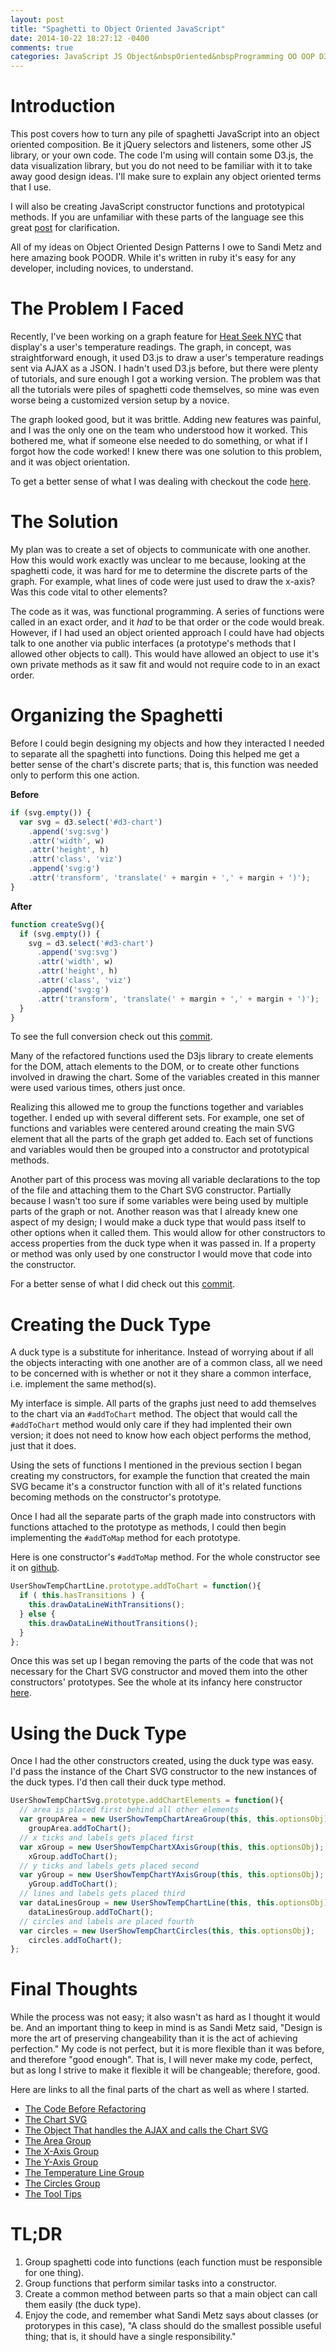 ```yaml
---
layout: post
title: "Spaghetti to Object Oriented JavaScript"
date: 2014-10-22 18:27:12 -0400
comments: true
categories: JavaScript JS Object&nbspOriented&nbspProgramming OO OOP D3.js JavaScript&nbspLibraries Refactoring
---
```

# Introduction
This post covers how to turn any pile of spaghetti JavaScript into an object oriented composition.  Be it jQuery selectors and listeners, some other JS library, or your own code.  The code I'm using will contain some D3.js, the data visualization library, but you do not need to be familiar with it to take away good design ideas.  I'll make sure to explain any object oriented terms that I use.

I will also be creating JavaScript constructor functions and prototypical methods. If you are unfamiliar with these parts of the language see this great [post](http://pivotallabs.com/javascript-constructors-prototypes-and-the-new-keyword/) for clarification.

All of my ideas on Object Oriented Design Patterns I owe to Sandi Metz and here amazing book POODR.  While it's written in ruby it's easy for any developer, including novices, to understand.

# The Problem I Faced
Recently, I've been working on a graph feature for [Heat Seek NYC](http://heatseeknyc.com/) that display's a user's temperature readings. The graph, in concept, was straightforward enough, it used D3.js to draw a user's temperature readings sent via AJAX as a JSON. I hadn't used D3.js before, but there were plenty of tutorials, and sure enough I got a working version.  The problem was that all the tutorials were piles of spaghetti code themselves, so mine was even worse being a customized version setup by a novice.

The graph looked good, but it was brittle.  Adding new features was painful, and I was the only one on the team who understood how it worked.  This bothered me, what if someone else needed to do something, or what if I forgot how the code worked!  I knew there was one solution to this problem, and it was object orientation.

To get a better sense of what I was dealing with checkout the code [here](https://github.com/heatseeknyc/heatseeknyc/blob/9bb153b89afde75556f3178c62e7c364fdaa676b/app/assets/javascripts/d3-chart.js).

# The Solution
My plan was to create a set of objects to communicate with one another.  How this would work exactly was unclear to me because, looking at the spaghetti code, it was hard for me to determine the discrete parts of the graph. For example, what lines of code were just used to draw the x-axis? Was this code vital to other elements?

The code as it was, was functional programming. A series of functions were called in an exact order, and it _had_ to be that order or the code would break.  However, if I had used an object oriented approach I could have had objects talk to one another via public interfaces (a prototype's methods that I allowed other objects to call).  This would have allowed an object to use it's own private methods as it saw fit and would not require code to in an exact order.

# Organizing the Spaghetti
Before I could begin designing my objects and how they interacted I needed to separate all the spaghetti into functions. Doing this helped me get a better sense of the chart's discrete parts; that is, this function was needed only to perform this one action.

__Before__
```javascript
if (svg.empty()) {
  var svg = d3.select('#d3-chart')
    .append('svg:svg')
    .attr('width', w)
    .attr('height', h)
    .attr('class', 'viz')
    .append('svg:g')
    .attr('transform', 'translate(' + margin + ',' + margin + ')');
}
```
__After__
```javascript
function createSvg(){
  if (svg.empty()) {
    svg = d3.select('#d3-chart')
      .append('svg:svg')
      .attr('width', w)
      .attr('height', h)
      .attr('class', 'viz')
      .append('svg:g')
      .attr('transform', 'translate(' + margin + ',' + margin + ')');
  }
}
```

To see the full conversion check out this [commit](https://github.com/heatseeknyc/heatseeknyc/commit/40ae8168b8b80aad350e0d73b56f618fcd819d8d?diff=split).

Many of the refactored functions used the D3js library to create elements for the DOM, attach elements to the DOM, or to create other functions involved in drawing the chart.  Some of the variables created in this manner were used various times, others just once.

Realizing this allowed me to group the functions together and variables together. I ended up with several different sets. For example, one set of functions and variables were centered around creating the main SVG element that all the parts of the graph get added to.  Each set of functions and variables would then be grouped into a constructor and prototypical methods.

Another part of this process was moving all variable declarations to the top of the file and attaching them to the Chart SVG constructor.  Partially because I wasn't too sure if some variables were being used by multiple parts of the graph or not.  Another reason was that I already knew one aspect of my design; I would make a duck type that would pass itself to other options when it called them.  This would allow for other constructors to access properties from the duck type when it was passed in.  If a property or method was only used by one constructor I would move that code into the constructor.

For a better sense of what I did check out this [commit](https://github.com/heatseeknyc/heatseeknyc/commit/de86a6272c99e648f214d82acc509eaa30a86798).

# Creating the Duck Type
A duck type is a substitute for inheritance.  Instead of worrying about if all the objects interacting with one another are of a common class, all we need to be concerned with is whether or not it they share a common interface, i.e. implement the same method(s).

My interface is simple.  All parts of the graphs just need to add themselves to the chart via an `#addToChart` method. The object that would call the `#addToChart` method would only care if they had implented their own version; it does not need to know how each object performs the method, just that it does.

Using the sets of functions I mentioned in the previous section I began creating my constructors, for example the function that created the main SVG became it's a constructor function with all of it's related functions becoming methods on the constructor's prototype.

Once I had all the separate parts of the graph made into constructors with functions attached to the prototype as methods, I could then begin implementing the `#addToMap` method for each prototype.

Here is one constructor's `#addToMap` method. For the whole constructor see it on [github](https://github.com/heatseeknyc/heatseeknyc/blob/master/app%2Fassets%2Fjavascripts%2Fuser-show-temp-line-group.js).
```javascript
UserShowTempChartLine.prototype.addToChart = function(){
  if ( this.hasTransitions ) {
    this.drawDataLineWithTransitions();
  } else {
    this.drawDataLineWithoutTransitions();
  }
};
```

Once this was set up I began removing the parts of the code that was not necessary for the Chart SVG constructor and moved them into the other constructors' prototypes.  See the whole at its infancy here constructor [here](https://github.com/heatseeknyc/heatseeknyc/commit/de86a6272c99e648f214d82acc509eaa30a86798?diff=split).

# Using the Duck Type
Once I had the other constructors created, using the duck type was easy.  I'd pass the instance of the Chart SVG constructor to the new instances of the duck types.  I'd then call their duck type method.

```javascript
UserShowTempChartSvg.prototype.addChartElements = function(){
  // area is placed first behind all other elements
  var groupArea = new UserShowTempChartAreaGroup(this, this.optionsObj);
    groupArea.addToChart();
  // x ticks and labels gets placed first
  var xGroup = new UserShowTempChartXAxisGroup(this, this.optionsObj);
    xGroup.addToChart();
  // y ticks and labels gets placed second
  var yGroup = new UserShowTempChartYAxisGroup(this, this.optionsObj);
    yGroup.addToChart();
  // lines and labels gets placed third
  var dataLinesGroup = new UserShowTempChartLine(this, this.optionsObj);
    dataLinesGroup.addToChart();
  // circles and labels are placed fourth
  var circles = new UserShowTempChartCircles(this, this.optionsObj);
    circles.addToChart();
};
```

# Final Thoughts
While the process was not easy; it also wasn't as hard as I thought it would be.  And an important thing to keep in mind is as Sandi Metz said, "Design is more the art of preserving changeability than it is the act of achieving perfection."  My code is not perfect, but it is more flexible than it was before, and therefore "good enough".  That is, I will never make my code, perfect, but as long I strive to make it flexible it will be changeable; therefore, good.


Here are links to all the final parts of the chart as well as where I started.
* [The Code Before Refactoring](https://github.com/heatseeknyc/heatseeknyc/blob/9bb153b89afde75556f3178c62e7c364fdaa676b/app/assets/javascripts/d3-chart.js)
* [The Chart SVG](https://github.com/heatseeknyc/heatseeknyc/blob/master/app/assets/javascripts/user-show-temp-chart.js)
* [The Object That handles the AJAX and calls the Chart SVG](https://github.com/heatseeknyc/heatseeknyc/blob/master/app/assets/javascripts/user-show-temp-chart.js)
* [The Area Group](https://github.com/heatseeknyc/heatseeknyc/blob/master/app/assets/javascripts/user-show-temp-area-group.js)
* [The X-Axis Group](https://github.com/heatseeknyc/heatseeknyc/blob/master/app/assets/javascripts/user-show-temp-xaxis-group.js)
* [The Y-Axis Group](https://github.com/heatseeknyc/heatseeknyc/blob/master/app/assets/javascripts/user-show-temp-yaxis-group.js)
* [The Temperature Line Group](https://github.com/heatseeknyc/heatseeknyc/blob/master/app/assets/javascripts/user-show-temp-line-group.js)
* [The Circles Group](https://github.com/heatseeknyc/heatseeknyc/blob/master/app/assets/javascripts/user-show-temp-circles.js)
* [The Tool Tips](https://github.com/heatseeknyc/heatseeknyc/blob/master/app/assets/javascripts/user-show-temp-tool-tips.js)

# TL;DR
1. Group spaghetti code into functions (each function must be responsible for one thing).
2. Group functions that perform similar tasks into a constructor.
3. Create a common method between parts so that a main object can call them easily (the duck type).
4. Enjoy the code, and remember what Sandi Metz says about classes (or protorypes in this case), "A class should do the smallest possible useful thing; that is, it should have a single responsibility."  
